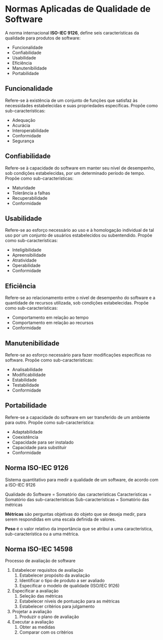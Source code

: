 # Normas Aplicadas de Qualidade de Software

A norma internacional **ISO-IEC 9126**, define seis características da qualidade para produtos de software:

- Funcionalidade
- Confiabilidade
- Usabilidade
- Eficiência
- Manutenibilidade
- Portabilidade

## Funcionalidade

Refere-se à existência de um conjunto de funções que satisfaz às necessidades estabelecidas e suas propriedades específicas. Propõe como sub-características:

- Adequação
- Acurácia
- Interoperabilidade
- Conformidade
- Segurança

## Confiabilidade

Refere-se à capacidade do software em manter seu nível de desempenho, sob condições estabelecidas, por um determinado período de tempo. Propõe como sub-características:

- Maturidade
- Tolerância a falhas
- Recuperabilidade
- Conformidade

## Usabilidade

Refere-se ao esforço necessário ao uso e à homologação individual de tal uso por um conjunto de usuários estabelecidos ou subentendido. Propõe como sub-características:

- Inteligibilidade
- Apreensibilidade
- Atratividade
- Operabilidade
- Conformidade

## Eficiência

Refere-se ao relacionamento entre o nível de desempenho do software e a quantidade de recursos utilizada, sob condições estabelecidas. Propõe como sub-características:

- Comportamento em relação ao tempo
- Comportamento em relação ao recursos
- Conformidade

## Manutenibilidade

Refere-se ao esforço necessário para fazer modificações específicas no software. Propõe como sub-características:

- Analisabilidade
- Modificabilidade
- Estabilidade
- Testabilidade
- Conformidade

## Portabilidade

Refere-se a capacidade do software em ser transferido de um ambiente para outro. Propõe como sub-característica:

- Adaptabilidade
- Coexistência
- Capacidade para ser instalado
- Capacidade para substituir
- Conformidade

## Norma ISO-IEC 9126

Sistema quantitativo para medir a qualidade de um software, de acordo com a ISO-IEC 9126

Qualidade do Software = Somatório das características
Características = Somatório das sub-características
Sub-características = Somatório das métricas

**Métricas** são perguntas objetivas do objeto que se deseja medir, para serem respondidas em uma escala definida de valores.

**Peso** é o valor relativo da importância que se atribui a uma característica, sub-característica ou a uma métrica.

## Norma ISO-IEC 14598

Processo de avaliação de software

1. Estabelecer requisitos de avaliação
   1. Estabelecer propósito da avaliação
   2. Identificar o tipo de produto a ser avaliado
   3. Especificar o modelo de qualidade (ISO/IEC 9126)
2. Especificar a avaliação
   1. Seleção das métricas
   2. Estabelecer níveis de pontuação para as métricas
   3. Estabelecer critérios para julgamento
3. Projetar a avaliação
   1. Produzir o plano de avaliação
4. Executar a avaliação
   1. Obter as medidas
   2. Comparar com os critérios

